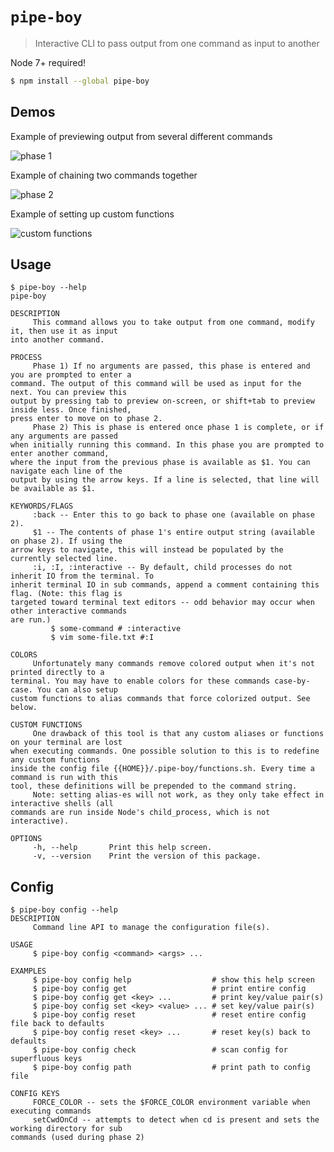 # `pipe-boy`
> Interactive CLI to pass output from one command as input to another

Node 7+ required!

```sh
$ npm install --global pipe-boy
```

## Demos
Example of previewing output from several different commands

![phase 1](https://user-images.githubusercontent.com/11801881/42720421-9181add4-86db-11e8-9371-4bf60fa808eb.gif)

Example of chaining two commands together

![phase 2](https://user-images.githubusercontent.com/11801881/42720426-963bfc08-86db-11e8-9669-d5e4cfb2a2c5.gif)

Example of setting up custom functions

![custom functions](https://user-images.githubusercontent.com/11801881/42720423-93e07466-86db-11e8-8449-3f4a405064e1.gif)

## Usage
```
$ pipe-boy --help
pipe-boy

DESCRIPTION
     This command allows you to take output from one command, modify it, then use it as input
into another command.

PROCESS
     Phase 1) If no arguments are passed, this phase is entered and you are prompted to enter a
command. The output of this command will be used as input for the next. You can preview this
output by pressing tab to preview on-screen, or shift+tab to preview inside less. Once finished,
press enter to move on to phase 2.
     Phase 2) This is phase is entered once phase 1 is complete, or if any arguments are passed
when initially running this command. In this phase you are prompted to enter another command,
where the input from the previous phase is available as $1. You can navigate each line of the
output by using the arrow keys. If a line is selected, that line will be available as $1.

KEYWORDS/FLAGS
     :back -- Enter this to go back to phase one (available on phase 2).
     $1 -- The contents of phase 1's entire output string (available on phase 2). If using the
arrow keys to navigate, this will instead be populated by the currently selected line.
     :i, :I, :interactive -- By default, child processes do not inherit IO from the terminal. To
inherit terminal IO in sub commands, append a comment containing this flag. (Note: this flag is
targeted toward terminal text editors -- odd behavior may occur when other interactive commands
are run.)
         $ some-command # :interactive
         $ vim some-file.txt #:I

COLORS
     Unfortunately many commands remove colored output when it's not printed directly to a
terminal. You may have to enable colors for these commands case-by-case. You can also setup
custom functions to alias commands that force colorized output. See below.

CUSTOM FUNCTIONS
     One drawback of this tool is that any custom aliases or functions on your terminal are lost
when executing commands. One possible solution to this is to redefine any custom functions
inside the config file {{HOME}}/.pipe-boy/functions.sh. Every time a command is run with this
tool, these definitions will be prepended to the command string.
     Note: setting alias-es will not work, as they only take effect in interactive shells (all
commands are run inside Node's child_process, which is not interactive).

OPTIONS
     -h, --help       Print this help screen.
     -v, --version    Print the version of this package.
```

## Config
```
$ pipe-boy config --help
DESCRIPTION
     Command line API to manage the configuration file(s).

USAGE
     $ pipe-boy config <command> <args> ...

EXAMPLES
     $ pipe-boy config help                  # show this help screen
     $ pipe-boy config get                   # print entire config
     $ pipe-boy config get <key> ...         # print key/value pair(s)
     $ pipe-boy config set <key> <value> ... # set key/value pair(s)
     $ pipe-boy config reset                 # reset entire config file back to defaults
     $ pipe-boy config reset <key> ...       # reset key(s) back to defaults
     $ pipe-boy config check                 # scan config for superfluous keys
     $ pipe-boy config path                  # print path to config file

CONFIG KEYS
     FORCE_COLOR -- sets the $FORCE_COLOR environment variable when executing commands
     setCwdOnCd -- attempts to detect when cd is present and sets the working directory for sub
commands (used during phase 2)
```
